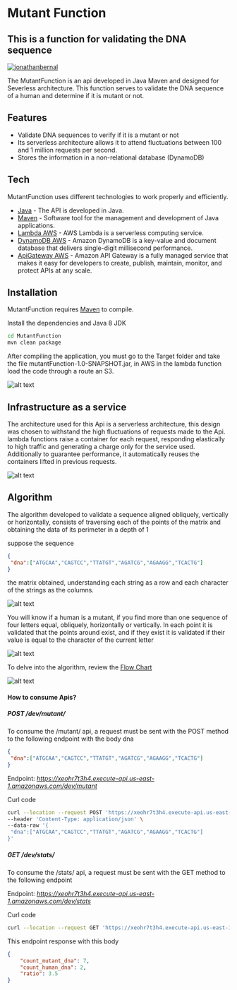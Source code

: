 # Mutant Function
## This is a function for validating the DNA sequence

[![jonathanbernal](https://imagesbucket-mutantfunction.s3.amazonaws.com/firma.png)](https://www.linkedin.com/in/jonathan-camilo-bernal-aldana-542507146/)


The MutantFunction is an api developed in Java Maven and designed for Severless architecture. This function serves to validate the DNA sequence of a human and determine if it is mutant or not.

## Features

- Validate DNA sequences to verify if it is a mutant or not
- Its serverless architecture allows it to attend fluctuations between 100 and 1 million requests per second.
- Stores the information in a non-relational database (DynamoDB)



## Tech

MutantFunction uses different technologies to work properly and efficiently.

- [Java] - The API is developed in Java.
- [Maven] - Software tool for the management and development of Java applications.
- [Lambda AWS] - AWS Lambda is a serverless computing service.
- [DynamoDB AWS] - Amazon DynamoDB is a key-value and document database that delivers single-digit millisecond performance.
- [ApiGateway AWS] - Amazon API Gateway is a fully managed service that makes it easy for developers to create, publish, maintain, monitor, and protect APIs at any scale.


## Installation

MutantFunction requires [Maven](https://maven.apache.org/download.cgi) to compile.

Install the dependencies and Java 8 JDK

```sh
cd MutantFunction
mvn clean package
```

After compiling the application, you must go to the Target folder and take the file mutantFunction-1.0-SNAPSHOT.jar, in AWS in the lambda function load the code through a route an S3.

![alt text](https://imagesbucket-mutantfunction.s3.amazonaws.com/Code.PNG)



## Infrastructure as a service

The architecture used for this Api is a serverless architecture, this design was chosen to withstand the high fluctuations of requests made to the Api. lambda functions raise a container for each request, responding elastically to high traffic and generating a charge only for the service used. Additionally to guarantee performance, it automatically reuses the containers lifted in previous requests.

![alt text](https://imagesbucket-mutantfunction.s3.amazonaws.com/Arquitectura.jpg)



## Algorithm
The algorithm developed to validate a sequence aligned obliquely, vertically or horizontally, consists of traversing each of the points of the matrix and obtaining the data of its perimeter in a depth of 1

suppose the sequence

```json
{
 "dna":["ATGCAA","CAGTCC","TTATGT","AGATCG","AGAAGG","TCACTG"]
}
```
the matrix obtained, understanding each string as a row and each character of the strings as the columns.

![alt text](https://imagesbucket-mutantfunction.s3.amazonaws.com/Matriz.png)

You will know if a human is a mutant, if you find more than one sequence of four letters equal, obliquely, horizontally or vertically.
In each point it is validated that the points around exist, and if they exist it is validated if their value is equal to the character of the current letter

![alt text](https://imagesbucket-mutantfunction.s3.amazonaws.com/Sobrepuesto.png)

To delve into the algorithm, review the [Flow Chart](https://drive.google.com/file/d/1xoIfUIeauYrWY5zouzVlENaCVeUOyvxX/view?usp=sharing)


![alt text](https://imagesbucket-mutantfunction.s3.amazonaws.com/Diagrama+de+flujo.jpg)


#### How to consume Apis?

##### POST /dev/mutant/


To consume the /mutant/ api, a request must be sent with the POST method to the following endpoint with the body dna

```json
{
 "dna":["ATGCAA","CAGTCC","TTATGT","AGATCG","AGAAGG","TCACTG"]
}
```

Endpoint: *https://xeohr7t3h4.execute-api.us-east-1.amazonaws.com/dev/mutant*

Curl code

```sh
curl --location --request POST 'https://xeohr7t3h4.execute-api.us-east-1.amazonaws.com/dev/mutant' \
--header 'Content-Type: application/json' \
--data-raw '{
 "dna":["ATGCAA","CAGTCC","TTATGT","AGATCG","AGAAGG","TCACTG"]
}'
```

##### GET /dev/stats/


To consume the /stats/ api, a request must be sent with the GET method to the following endpoint

Endpoint: *https://xeohr7t3h4.execute-api.us-east-1.amazonaws.com/dev/stats*

Curl code

```sh
curl --location --request GET 'https://xeohr7t3h4.execute-api.us-east-1.amazonaws.com/dev/stats'
```

This endpoint response with this body

```json
{
    "count_mutant_dna": 7,
    "count_human_dna": 2,
    "ratio": 3.5
}
```

   [Java]: <https://www.java.com/es/download/help/java8_es.html>
   [Maven]: <https://maven.apache.org/guides/getting-started/maven-in-five-minutes.html>
   [Lambda AWS]: <https://aws.amazon.com/es/lambda/features/>
   [DynamoDB AWS]: <https://aws.amazon.com/dynamodb/>
   [ApiGateway AWS]: <https://aws.amazon.com/es/api-gateway/>
   

